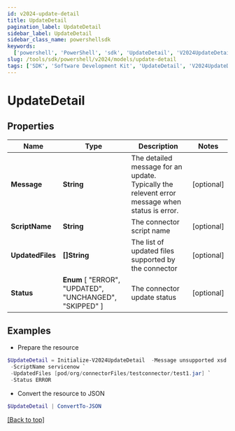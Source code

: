 ```yaml
---
id: v2024-update-detail
title: UpdateDetail
pagination_label: UpdateDetail
sidebar_label: UpdateDetail
sidebar_class_name: powershellsdk
keywords:
  ['powershell', 'PowerShell', 'sdk', 'UpdateDetail', 'V2024UpdateDetail']
slug: /tools/sdk/powershell/v2024/models/update-detail
tags: ['SDK', 'Software Development Kit', 'UpdateDetail', 'V2024UpdateDetail']
---
```


# UpdateDetail

## Properties

| Name | Type | Description | Notes |
| --- | --- | --- | --- |
| **Message** | **String** | The detailed message for an update. Typically the relevent error message when status is error. | [optional] |
| **ScriptName** | **String** | The connector script name | [optional] |
| **UpdatedFiles** | **[]String** | The list of updated files supported by the connector | [optional] |
| **Status** | **Enum** [ "ERROR", "UPDATED", "UNCHANGED", "SKIPPED" ] | The connector update status | [optional] |

## Examples

- Prepare the resource

```powershell
$UpdateDetail = Initialize-V2024UpdateDetail  -Message unsupported xsd version, please ensure latest xsd version http://www.sailpoint.com/xsd/sailpoint_form_2_0.xsd is used for source config `
 -ScriptName servicenow `
 -UpdatedFiles [pod/org/connectorFiles/testconnector/test1.jar] `
 -Status ERROR
```

- Convert the resource to JSON

```powershell
$UpdateDetail | ConvertTo-JSON
```

[[Back to top]](#)

